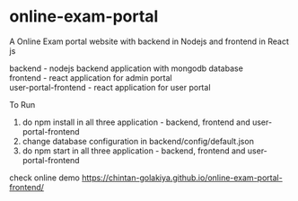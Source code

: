 # online-exam-portal
A Online Exam portal website with backend in Nodejs and frontend in React js

backend - nodejs backend application with mongodb database
<br/>
frontend - react application for admin portal
<br/>
user-portal-frontend - react application for user portal

To Run
1. do npm install in all three application - backend, frontend and user-portal-frontend
2. change database configuration in backend/config/default.json
3. do npm start in all three application - backend, frontend and user-portal-frontend


check online demo https://chintan-golakiya.github.io/online-exam-portal-frontend/
